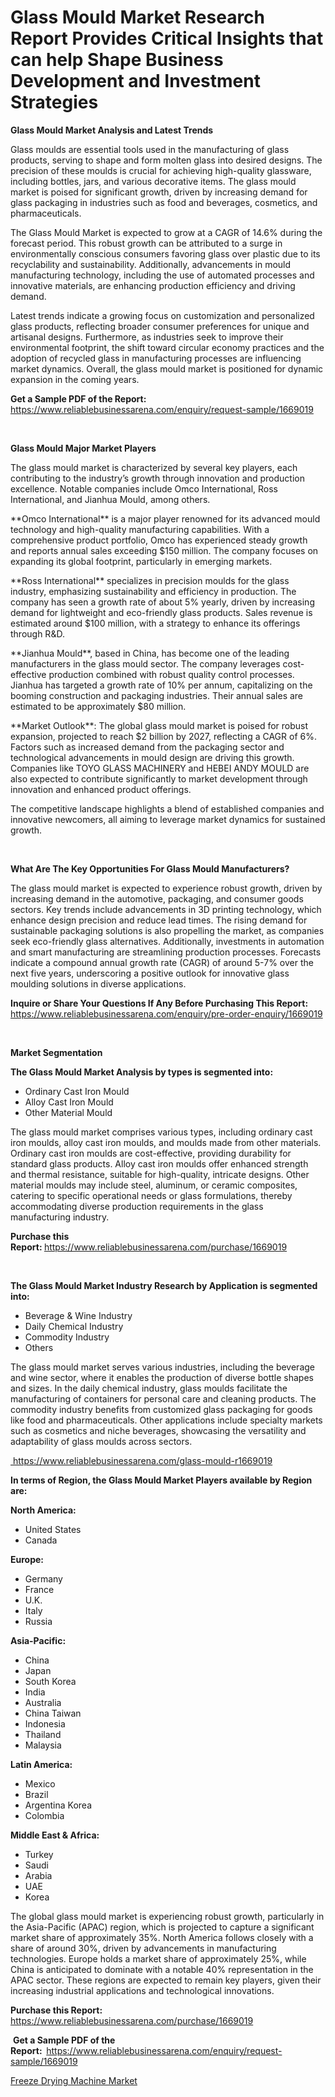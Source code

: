 <p><h1>Glass Mould Market Research Report Provides Critical Insights that can help Shape Business Development and Investment Strategies</h1></p><p><strong>Glass Mould Market Analysis and Latest Trends</strong></p>
<p><p>Glass moulds are essential tools used in the manufacturing of glass products, serving to shape and form molten glass into desired designs. The precision of these moulds is crucial for achieving high-quality glassware, including bottles, jars, and various decorative items. The glass mould market is poised for significant growth, driven by increasing demand for glass packaging in industries such as food and beverages, cosmetics, and pharmaceuticals.</p><p>The Glass Mould Market is expected to grow at a CAGR of 14.6% during the forecast period. This robust growth can be attributed to a surge in environmentally conscious consumers favoring glass over plastic due to its recyclability and sustainability. Additionally, advancements in mould manufacturing technology, including the use of automated processes and innovative materials, are enhancing production efficiency and driving demand.</p><p>Latest trends indicate a growing focus on customization and personalized glass products, reflecting broader consumer preferences for unique and artisanal designs. Furthermore, as industries seek to improve their environmental footprint, the shift toward circular economy practices and the adoption of recycled glass in manufacturing processes are influencing market dynamics. Overall, the glass mould market is positioned for dynamic expansion in the coming years.</p></p>
<p><strong>Get a Sample PDF of the Report:&nbsp;</strong> <a href="https://www.reliablebusinessarena.com/enquiry/request-sample/1669019?utm_campaign=2336&utm_medium=2&utm_source=Github&utm_content=ia&utm_term=17022025&utm_id=glass-mould">https://www.reliablebusinessarena.com/enquiry/request-sample/1669019</a></p>
<p>&nbsp;</p>
<p><strong>Glass Mould Major Market Players</strong></p>
<p><p>The glass mould market is characterized by several key players, each contributing to the industry’s growth through innovation and production excellence. Notable companies include Omco International, Ross International, and Jianhua Mould, among others.</p><p>**Omco International** is a major player renowned for its advanced mould technology and high-quality manufacturing capabilities. With a comprehensive product portfolio, Omco has experienced steady growth and reports annual sales exceeding $150 million. The company focuses on expanding its global footprint, particularly in emerging markets.</p><p>**Ross International** specializes in precision moulds for the glass industry, emphasizing sustainability and efficiency in production. The company has seen a growth rate of about 5% yearly, driven by increasing demand for lightweight and eco-friendly glass products. Sales revenue is estimated around $100 million, with a strategy to enhance its offerings through R&D.</p><p>**Jianhua Mould**, based in China, has become one of the leading manufacturers in the glass mould sector. The company leverages cost-effective production combined with robust quality control processes. Jianhua has targeted a growth rate of 10% per annum, capitalizing on the booming construction and packaging industries. Their annual sales are estimated to be approximately $80 million.</p><p>**Market Outlook**: The global glass mould market is poised for robust expansion, projected to reach $2 billion by 2027, reflecting a CAGR of 6%. Factors such as increased demand from the packaging sector and technological advancements in mould design are driving this growth. Companies like TOYO GLASS MACHINERY and HEBEI ANDY MOULD are also expected to contribute significantly to market development through innovation and enhanced product offerings. </p><p>The competitive landscape highlights a blend of established companies and innovative newcomers, all aiming to leverage market dynamics for sustained growth.</p></p>
<p>&nbsp;</p>
<p><strong>What Are The Key Opportunities For Glass Mould Manufacturers?</strong></p>
<p><p>The glass mould market is expected to experience robust growth, driven by increasing demand in the automotive, packaging, and consumer goods sectors. Key trends include advancements in 3D printing technology, which enhance design precision and reduce lead times. The rising demand for sustainable packaging solutions is also propelling the market, as companies seek eco-friendly glass alternatives. Additionally, investments in automation and smart manufacturing are streamlining production processes. Forecasts indicate a compound annual growth rate (CAGR) of around 5-7% over the next five years, underscoring a positive outlook for innovative glass moulding solutions in diverse applications.</p></p>
<p><strong>Inquire or Share Your Questions If Any Before Purchasing This Report:</strong> <a href="https://www.reliablebusinessarena.com/enquiry/pre-order-enquiry/1669019?utm_campaign=2336&utm_medium=2&utm_source=Github&utm_content=ia&utm_term=17022025&utm_id=glass-mould">https://www.reliablebusinessarena.com/enquiry/pre-order-enquiry/1669019</a></p>
<p>&nbsp;</p>
<p><strong>Market Segmentation</strong></p>
<p><strong>The Glass Mould Market Analysis by types is segmented into:</strong></p>
<p><ul><li>Ordinary Cast Iron Mould</li><li>Alloy Cast Iron Mould</li><li>Other Material Mould</li></ul></p>
<p><p>The glass mould market comprises various types, including ordinary cast iron moulds, alloy cast iron moulds, and moulds made from other materials. Ordinary cast iron moulds are cost-effective, providing durability for standard glass products. Alloy cast iron moulds offer enhanced strength and thermal resistance, suitable for high-quality, intricate designs. Other material moulds may include steel, aluminum, or ceramic composites, catering to specific operational needs or glass formulations, thereby accommodating diverse production requirements in the glass manufacturing industry.</p></p>
<p><strong>Purchase this Report:&nbsp;</strong><a href="https://www.reliablebusinessarena.com/purchase/1669019?utm_campaign=2336&utm_medium=2&utm_source=Github&utm_content=ia&utm_term=17022025&utm_id=glass-mould">https://www.reliablebusinessarena.com/purchase/1669019</a></p>
<p>&nbsp;</p>
<p><strong>The Glass Mould Market Industry Research by Application is segmented into:</strong></p>
<p><ul><li>Beverage & Wine Industry</li><li>Daily Chemical Industry</li><li>Commodity Industry</li><li>Others</li></ul></p>
<p><p>The glass mould market serves various industries, including the beverage and wine sector, where it enables the production of diverse bottle shapes and sizes. In the daily chemical industry, glass moulds facilitate the manufacturing of containers for personal care and cleaning products. The commodity industry benefits from customized glass packaging for goods like food and pharmaceuticals. Other applications include specialty markets such as cosmetics and niche beverages, showcasing the versatility and adaptability of glass moulds across sectors.</p></p>
<p><a href="https://www.reliablebusinessarena.com/glass-mould-r1669019?utm_campaign=2336&utm_medium=2&utm_source=Github&utm_content=ia&utm_term=17022025&utm_id=glass-mould">&nbsp;https://www.reliablebusinessarena.com/glass-mould-r1669019</a></p>
<p><strong>In terms of Region, the Glass Mould Market Players available by Region are:</strong></p>
<p>
    <p> <strong> North America: </strong>
        <ul>
            <li>United States</li>
            <li>Canada</li>
        </ul>
        </p> 
    <p> <strong> Europe: </strong>
        <ul>
            <li>Germany</li>
            <li>France</li>
            <li>U.K.</li>
            <li>Italy</li>
            <li>Russia</li>
        </ul>
        </p> 
    <p> <strong> Asia-Pacific: </strong>
        <ul>
            <li>China</li>
            <li>Japan</li>
            <li>South Korea</li>
            <li>India</li>
            <li>Australia</li>
            <li>China Taiwan</li>
            <li>Indonesia</li>
            <li>Thailand</li>
            <li>Malaysia</li>
        </ul>
        </p> 
    <p> <strong> Latin America: </strong>
        <ul>
            <li>Mexico</li>
            <li>Brazil</li>
            <li>Argentina Korea</li>
            <li>Colombia</li>
        </ul>
        </p> 
    <p> <strong> Middle East & Africa: </strong>
        <ul>
            <li>Turkey</li>
            <li>Saudi</li>
            <li>Arabia</li>
            <li>UAE</li>
            <li>Korea</li>
        </ul>
    </p>
    </p>
<p><p>The global glass mould market is experiencing robust growth, particularly in the Asia-Pacific (APAC) region, which is projected to capture a significant market share of approximately 35%. North America follows closely with a share of around 30%, driven by advancements in manufacturing technologies. Europe holds a market share of approximately 25%, while China is anticipated to dominate with a notable 40% representation in the APAC sector. These regions are expected to remain key players, given their increasing industrial applications and technological innovations.</p></p>
<p><strong>Purchase this Report: </strong><a href="https://www.reliablebusinessarena.com/purchase/1669019?utm_campaign=2336&utm_medium=2&utm_source=Github&utm_content=ia&utm_term=17022025&utm_id=glass-mould">https://www.reliablebusinessarena.com/purchase/1669019</a></p>
<p>&nbsp;<strong>Get a Sample PDF of the Report:&nbsp;&nbsp;</strong><a href="https://www.reliablebusinessarena.com/enquiry/request-sample/1669019?utm_campaign=2336&utm_medium=2&utm_source=Github&utm_content=ia&utm_term=17022025&utm_id=glass-mould">https://www.reliablebusinessarena.com/enquiry/request-sample/1669019</a></p>
<p><strong></strong></p>
<p><p><a href="https://github.com/yazminwollma30/Market-Research-Report-List-1/blob/main/freeze-drying-machine-market.md?utm_campaign=2336&utm_medium=2&utm_source=Github&utm_content=ia&utm_term=17022025&utm_id=glass-mould">Freeze Drying Machine Market</a></p></p>